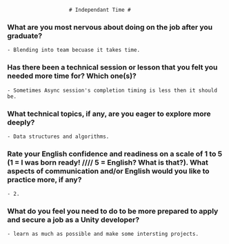 
                        # Independant Time #

### What are you most nervous about doing on the job after you graduate?
    - Blending into team becuase it takes time.

### Has there been a technical session or lesson that you felt you needed more time for? Which one(s)?
    - Sometimes Async session's completion timing is less then it should be.

### What technical topics, if any, are you eager to explore more deeply?
    - Data structures and algorithms.

### Rate your English confidence and readiness on a scale of 1 to 5 (1 = I was born ready! //// 5 = English? What is that?). What aspects of communication and/or English would you like to practice more, if any?
    - 2.

### What do you feel you need to do to be more prepared to apply and secure a job as a Unity developer?
    - learn as much as possible and make some intersting projects.